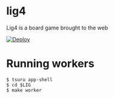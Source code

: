 # lig4
Lig4 is a board game brought to the web

[![Deploy](https://www.herokucdn.com/deploy/button.svg)](https://heroku.com/deploy?template=https://github.com/globocom/lig4/tree/heroku)


# Running workers

```
$ tsuru app-shell
$ cd $LIG
$ make worker
```
